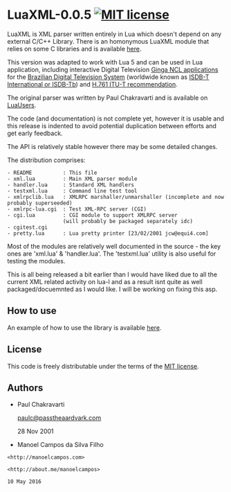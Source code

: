 
# LuaXML-0.0.5 [![MIT license](http://img.shields.io/badge/license-MIT-brightgreen.svg)](http://opensource.org/licenses/MIT)

LuaXML is XML parser written entirely in Lua which doesn't depend on any external C/C++ Library.
There is an homonymous LuaXML module that relies on some C libraries and is available [here](https://github.com/LuaDist/luaxml).

This version was adapted to work with Lua 5 and can be used in Lua application, including
interactive Digital Television [Ginga NCL applications](http://gingancl.org.br/en) for the [Brazilian Digital Television System](http://forumsbtvd.org.br) 
(worldwide known as [ISDB-T International or ISDB-Tb](https://en.wikipedia.org/wiki/ISDB-T_International)) and [H.761 ITU-T recommendation](https://www.itu.int/rec/T-REC-H.761).

The original parser was written by Paul Chakravarti and is available on [LuaUsers](http://lua-users.org/wiki/LuaXml).

The code (and documentation) is not complete yet, however it is usable and this release is indented to avoid potential duplication between efforts and get early feedback.

The API is relatively stable however there may be some detailed changes.

The distribution comprises:

    - README          : This file
    - xml.lua         : Main XML parser module
    - handler.lua     : Standard XML handlers
    - testxml.lua     : Command line test tool
    - xmlrpclib.lua   : XMLRPC marshaller/unmarshaller (incomplete and now probably superseeded)
    - xmlrpc-lua.cgi  : Test XML-RPC server (CGI)
    - cgi.lua         : CGI module to support XMLRPC server
                      (will probably be packaged separately idc)
    - cgitest.cgi     
    - pretty.lua      : Lua pretty printer [23/02/2001 jcw@equi4.com]

Most of the modules are relatively well documented in the source - the key ones are 'xml.lua' & 'handler.lua'. The 'testxml.lua' utility is also useful for testing the modules.

This is all being released a bit earlier than I would have liked due to all the current XML related activity on lua-l and as a result isnt
quite as well packaged/docuemnted as I would like. I will be working on fixing this asp.

How to use
----------

An example of how to use the library is available [here](example).

License
-------
This code is freely distributable under the terms of the [MIT license](LICENSE).

Authors
-------
  - Paul Chakravarti
    
    paulc@passtheaardvark.com
	
	28 Nov 2001
	
  -  Manoel Campos da Silva Filho
  
	<http://manoelcampos.com>
	
	<http://about.me/manoelcampos>
		
    10 May 2016
